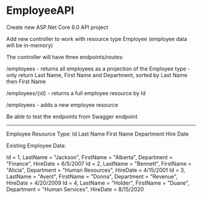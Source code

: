 # EmployeeAPI


Create new ASP.Net Core 6.0 API project 

Add new controller to work with resource type Employee (employee data will be in-memory)

The controller will have three endpoints/routes:

/employees - 
returns all employees as a projection of the Employee type - only return Last Name, First Name and Department, sorted by Last Name then First Name

/employees/{id} - 
returns a full employee resource by Id

/employees - 
adds a new employee resource


Be able to test the endpoints from Swagger endpoint


---------------------------------------------------------------


Employee Resource Type:
Id 
Last Name 
First Name
Department 
Hire Date


Existing Employee Data:

Id = 1, LastName = "Jackson", FirstName = "Alberta", Department = "Finance", HireDate = 6/5/2007
Id = 2, LastName = "Bennett", FirstName = "Alicia", Department = "Human Resources", HireDate = 4/15/2001
Id = 3, LastName = "Avent", FirstName = "Donna", Department = "Revenue", HireDate = 4/20/2009
Id = 4, LastName = "Holder", FirstName = "Duane", Department = "Human Services", HireDate = 8/15/2020
